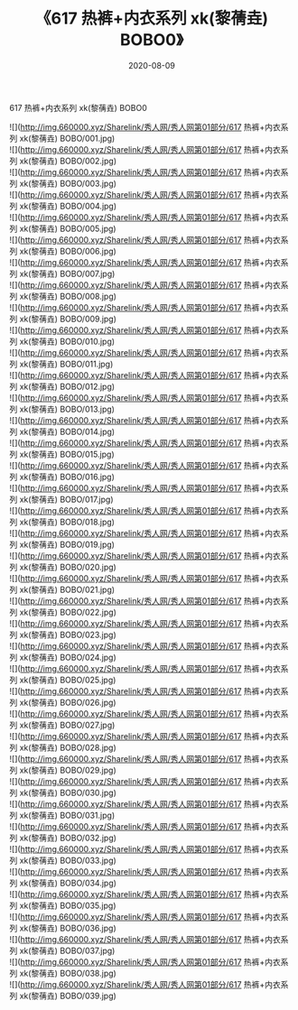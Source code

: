 ﻿---
layout: post
title:  《617 热裤+内衣系列 xk(黎蒨垚) BOBO0》
date:   2020-08-09
img: http://img.660000.xyz/Sharelink/秀人网/秀人网第01部分/617 热裤+内衣系列 xk(黎蒨垚) BOBO0/000.jpg
categories: [美女, 清纯, 唯美]
---

617 热裤+内衣系列 xk(黎蒨垚) BOBO0

  ![](http://img.660000.xyz/Sharelink/秀人网/秀人网第01部分/617 热裤+内衣系列 xk(黎蒨垚) BOBO/001.jpg) <br> ![](http://img.660000.xyz/Sharelink/秀人网/秀人网第01部分/617 热裤+内衣系列 xk(黎蒨垚) BOBO/002.jpg) <br> ![](http://img.660000.xyz/Sharelink/秀人网/秀人网第01部分/617 热裤+内衣系列 xk(黎蒨垚) BOBO/003.jpg) <br> ![](http://img.660000.xyz/Sharelink/秀人网/秀人网第01部分/617 热裤+内衣系列 xk(黎蒨垚) BOBO/004.jpg) <br> ![](http://img.660000.xyz/Sharelink/秀人网/秀人网第01部分/617 热裤+内衣系列 xk(黎蒨垚) BOBO/005.jpg) <br> ![](http://img.660000.xyz/Sharelink/秀人网/秀人网第01部分/617 热裤+内衣系列 xk(黎蒨垚) BOBO/006.jpg) <br> ![](http://img.660000.xyz/Sharelink/秀人网/秀人网第01部分/617 热裤+内衣系列 xk(黎蒨垚) BOBO/007.jpg) <br> ![](http://img.660000.xyz/Sharelink/秀人网/秀人网第01部分/617 热裤+内衣系列 xk(黎蒨垚) BOBO/008.jpg) <br> ![](http://img.660000.xyz/Sharelink/秀人网/秀人网第01部分/617 热裤+内衣系列 xk(黎蒨垚) BOBO/009.jpg) <br> ![](http://img.660000.xyz/Sharelink/秀人网/秀人网第01部分/617 热裤+内衣系列 xk(黎蒨垚) BOBO/010.jpg) <br> ![](http://img.660000.xyz/Sharelink/秀人网/秀人网第01部分/617 热裤+内衣系列 xk(黎蒨垚) BOBO/011.jpg) <br> ![](http://img.660000.xyz/Sharelink/秀人网/秀人网第01部分/617 热裤+内衣系列 xk(黎蒨垚) BOBO/012.jpg) <br> ![](http://img.660000.xyz/Sharelink/秀人网/秀人网第01部分/617 热裤+内衣系列 xk(黎蒨垚) BOBO/013.jpg) <br> ![](http://img.660000.xyz/Sharelink/秀人网/秀人网第01部分/617 热裤+内衣系列 xk(黎蒨垚) BOBO/014.jpg) <br> ![](http://img.660000.xyz/Sharelink/秀人网/秀人网第01部分/617 热裤+内衣系列 xk(黎蒨垚) BOBO/015.jpg) <br> ![](http://img.660000.xyz/Sharelink/秀人网/秀人网第01部分/617 热裤+内衣系列 xk(黎蒨垚) BOBO/016.jpg) <br> ![](http://img.660000.xyz/Sharelink/秀人网/秀人网第01部分/617 热裤+内衣系列 xk(黎蒨垚) BOBO/017.jpg) <br> ![](http://img.660000.xyz/Sharelink/秀人网/秀人网第01部分/617 热裤+内衣系列 xk(黎蒨垚) BOBO/018.jpg) <br> ![](http://img.660000.xyz/Sharelink/秀人网/秀人网第01部分/617 热裤+内衣系列 xk(黎蒨垚) BOBO/019.jpg) <br> ![](http://img.660000.xyz/Sharelink/秀人网/秀人网第01部分/617 热裤+内衣系列 xk(黎蒨垚) BOBO/020.jpg) <br> ![](http://img.660000.xyz/Sharelink/秀人网/秀人网第01部分/617 热裤+内衣系列 xk(黎蒨垚) BOBO/021.jpg) <br> ![](http://img.660000.xyz/Sharelink/秀人网/秀人网第01部分/617 热裤+内衣系列 xk(黎蒨垚) BOBO/022.jpg) <br> ![](http://img.660000.xyz/Sharelink/秀人网/秀人网第01部分/617 热裤+内衣系列 xk(黎蒨垚) BOBO/023.jpg) <br> ![](http://img.660000.xyz/Sharelink/秀人网/秀人网第01部分/617 热裤+内衣系列 xk(黎蒨垚) BOBO/024.jpg) <br> ![](http://img.660000.xyz/Sharelink/秀人网/秀人网第01部分/617 热裤+内衣系列 xk(黎蒨垚) BOBO/025.jpg) <br> ![](http://img.660000.xyz/Sharelink/秀人网/秀人网第01部分/617 热裤+内衣系列 xk(黎蒨垚) BOBO/026.jpg) <br> ![](http://img.660000.xyz/Sharelink/秀人网/秀人网第01部分/617 热裤+内衣系列 xk(黎蒨垚) BOBO/027.jpg) <br> ![](http://img.660000.xyz/Sharelink/秀人网/秀人网第01部分/617 热裤+内衣系列 xk(黎蒨垚) BOBO/028.jpg) <br> ![](http://img.660000.xyz/Sharelink/秀人网/秀人网第01部分/617 热裤+内衣系列 xk(黎蒨垚) BOBO/029.jpg) <br> ![](http://img.660000.xyz/Sharelink/秀人网/秀人网第01部分/617 热裤+内衣系列 xk(黎蒨垚) BOBO/030.jpg) <br> ![](http://img.660000.xyz/Sharelink/秀人网/秀人网第01部分/617 热裤+内衣系列 xk(黎蒨垚) BOBO/031.jpg) <br> ![](http://img.660000.xyz/Sharelink/秀人网/秀人网第01部分/617 热裤+内衣系列 xk(黎蒨垚) BOBO/032.jpg) <br> ![](http://img.660000.xyz/Sharelink/秀人网/秀人网第01部分/617 热裤+内衣系列 xk(黎蒨垚) BOBO/033.jpg) <br> ![](http://img.660000.xyz/Sharelink/秀人网/秀人网第01部分/617 热裤+内衣系列 xk(黎蒨垚) BOBO/034.jpg) <br> ![](http://img.660000.xyz/Sharelink/秀人网/秀人网第01部分/617 热裤+内衣系列 xk(黎蒨垚) BOBO/035.jpg) <br> ![](http://img.660000.xyz/Sharelink/秀人网/秀人网第01部分/617 热裤+内衣系列 xk(黎蒨垚) BOBO/036.jpg) <br> ![](http://img.660000.xyz/Sharelink/秀人网/秀人网第01部分/617 热裤+内衣系列 xk(黎蒨垚) BOBO/037.jpg) <br> ![](http://img.660000.xyz/Sharelink/秀人网/秀人网第01部分/617 热裤+内衣系列 xk(黎蒨垚) BOBO/038.jpg) <br> ![](http://img.660000.xyz/Sharelink/秀人网/秀人网第01部分/617 热裤+内衣系列 xk(黎蒨垚) BOBO/039.jpg) <br>